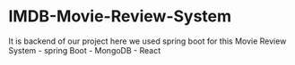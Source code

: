 # IMDB-Movie-Review-System
It is backend of our project 
here we used spring boot for this 
Movie Review System - spring Boot - MongoDB - React 
